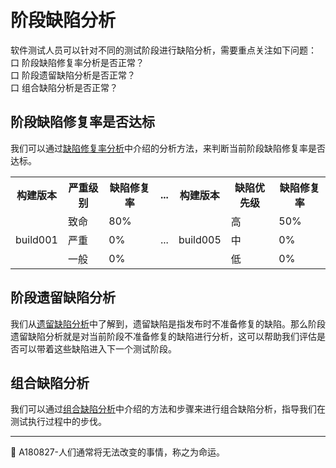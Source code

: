 # 阶段缺陷分析

软件测试人员可以针对不同的测试阶段进行缺陷分析，需要重点关注如下问题：
口  阶段缺陷修复率分析是否正常？   
口  阶段遗留缺陷分析是否正常？   
口  组合缺陷分析是否正常？      

## 阶段缺陷修复率是否达标

我们可以通过[缺陷修复率分析](books/缺陷修复率分析.md)中介绍的分析方法，来判断当前阶段缺陷修复率是否达标。  
<table>
	<tr>
		<th>构建版本</th>
		<th>严重级别</th>
		<th>缺陷修复率</th>
		<th>...</th>
		<th>构建版本</th>
		<th>缺陷优先级</th>
		<th>缺陷修复率</th>
	</tr>
	<tr>
		<td rowspan="3">build001</td>
		<td>致命</td>
		<td>80%</td>
		<td rowspan="3">...</td>
		<td rowspan="3">build005</td>
		<td>高</td>
		<td>50%</td>
	</tr>
	<tr>
		<td>严重</td>
		<td>0%</td>
		<td>中</td>
		<td>0%</td>
	</tr>
	<tr>
		<td>一般</td>
		<td>0%</td>
		<td>低</td>
		<td>0%</td>
	</tr>
</table>

## 阶段遗留缺陷分析

我们从[遗留缺陷分析](books/缺陷密度分析.md)中了解到，遗留缺陷是指发布时不准备修复的缺陷。那么阶段遗留缺陷分析就是对当前阶段不准备修复的缺陷进行分析，这可以帮助我们评估是否可以带着这些缺陷进入下一个测试阶段。


## 组合缺陷分析

我们可以通过[组合缺陷分析](books/组合缺陷分析.md)中介绍的方法和步骤来进行组合缺陷分析，指导我们在测试执行过程中的步伐。   

* * *
:bell: A180827-人们通常将无法改变的事情，称之为命运。
